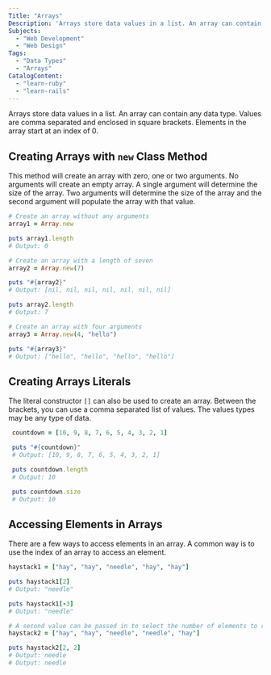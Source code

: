 ```yaml
---
Title: "Arrays"
Description: 'Arrays store data values in a list. An array can contain any data type. Values are comma separated and enclosed in square brackets. Elements in the array start at an index of 0. This method will create an array with zero, one or two arguments. No arguments will create an empty array. A single argument will determine the size of the array. Two arguments will determine the size of the array and the second argument will populate the array with that value. ruby array1 = Array.new puts array1.length array2 = Array.new(7) puts "#{array2}"'
Subjects:
  - "Web Development"
  - "Web Design"
Tags:
  - "Data Types"
  - "Arrays"
CatalogContent:
  - "learn-ruby"
  - "learn-rails"
---
```


Arrays store data values in a list. An array can contain any data type. Values are comma separated and enclosed in square brackets. Elements in the array start at an index of 0.

## Creating Arrays with `new` Class Method

This method will create an array with zero, one or two arguments. No arguments will create an empty array. A single argument will determine the size of the array. Two arguments will determine the size of the array and the second argument will populate the array with that value.

```ruby
# Create an array without any arguments
array1 = Array.new

puts array1.length
# Output: 0

# Create an array with a length of seven
array2 = Array.new(7)

puts "#{array2}"
# Output: [nil, nil, nil, nil, nil, nil, nil]

puts array2.length
# Output: 7

# Create an array with four arguments
array3 = Array.new(4, "hello")

puts "#{array3}"
# Output: ["hello", "hello", "hello", "hello"]
```

## Creating Arrays Literals

The literal constructor `[]` can also be used to create an array. Between the brackets, you can use a comma separated list of values. The values types may be any type of data.

```ruby
 countdown = [10, 9, 8, 7, 6, 5, 4, 3, 2, 1]

 puts "#{countdown}"
 # Output: [10, 9, 8, 7, 6, 5, 4, 3, 2, 1]

 puts countdown.length
 # Output: 10

 puts countdown.size
 # Output: 10
```

## Accessing Elements in Arrays

There are a few ways to access elements in an array. A common way is to use the index of an array to access an element.

```ruby
haystack1 = ["hay", "hay", "needle", "hay", "hay"]

puts haystack1[2]
# Output: "needle"

puts haystack1[-3]
# Output: "needle"

# A second value can be passed in to select the number of elements to return
haystack2 = ["hay", "hay", "needle", "needle", "hay"]

puts haystack2[2, 2]
# Output: needle
# Output: needle
```
